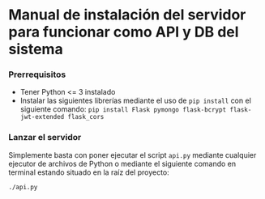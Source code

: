 # Manual de instalación del servidor para funcionar como API y DB del sistema

### Prerrequisitos

- Tener Python <= 3 instalado
- Instalar las siguientes librerías mediante el uso de `pip install` con el siguiente comando:
`pip install Flask pymongo flask-bcrypt flask-jwt-extended flask_cors`


### Lanzar el servidor

Simplemente basta con poner ejecutar el script `api.py` mediante cualquier ejecutor de archivos de Python o mediante el siguiente comando en terminal estando situado en la raíz del proyecto:

`./api.py`